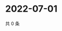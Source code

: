 # 2022-07-01

共 0 条

<!-- BEGIN WEIBO -->
<!-- 最后更新时间 Fri Jul 01 2022 12:44:00 GMT+0800 (China Standard Time) -->

<!-- END WEIBO -->
